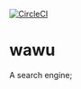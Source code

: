 [![CircleCI](https://circleci.com/gh/KaiserPhemi/wawu.svg?style=svg)](https://circleci.com/gh/KaiserPhemi/wawu)

# wawu
A search engine; 
